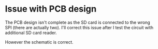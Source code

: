 # Issue with PCB design

The PCB design isn't complete as the SD card is connected to the wrong SPI (there are actually two). I'll correct this issue after I test the circuit with additional SD card reader.

However the schematic is correct.
